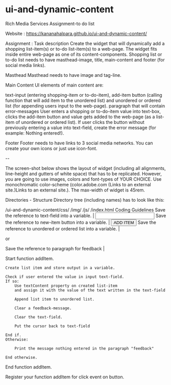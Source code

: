 # ui-and-dynamic-content
Rich Media Services Assignment-to do list

Website : https://kananahalpara.github.io/ui-and-dynamic-content/




Assignment : 
Task description
Create the widget that will dynamically add a shopping list-item(s) or to-do list-item(s) to a web-page. The widget fits inside entire web-page as one of its content-components. Shopping list or to-do list needs to have masthead-image, title, main-content and footer (for social media links).

Masthead
Masthead needs to have image and tag-line.

Main Content
UI elements of main content are:

text-input (entering shopping-item or to-do-item),
add-item button (calling function that will add item to the unordered list) and
unordered or ordered list (for appending users input to the web-page).
paragraph that will contain error-messages
User enters a shopping or to-do-item value into text-box, clicks the add-item button and value gets added to the web-page (as a list-item of unordered or ordered list). If user clicks the button without previously entering a value into text-field, create the error message (for example: Nothing entered!).

Footer
Footer needs to have links to 3 social media networks. You can create your own icons or just use icon-font. 

--

The screen-shot below shows the layout of widget (including all alignments, line-height and gutters of white space) that has to be replicated. However, you are going to use images, colors and font-types of YOUR CHOICE.  Use monochromatic color-scheme (color.adobe.com (Links to an external site.)Links to an external site.). The max-width of widget is 45rem.

Directories - Structure
Directory tree (including names) has to look like this:

/ui-and-dynamic-content/css/
                       /img/
                       /js/
                       /index.html
Coding Guidelines
Save the reference to text-field into a variable. | <input type="text">
Save the reference to new-item button into a variable. | <button>ADD ITEM</button> 
Save the reference to unordered or ordered list into a variable. | <ul></ul> or <ol></ol>
Save the reference to paragraph for feedback | <p class="feedback"></p>

Start function addItem.

    Create list item and store output in a variable.
    
    Check if user entered the value in input text-field.
    If so:
        Use textContent property on created list-item
        and assign it with the value of the text written in the text-field

        Append list item to unordered list.

        Clear a feedback-message.

        Clear the text-field.

        Put the cursor back to text-field 
    
    End if. 
    Otherwise:
     
        Print the message nothing entered in the paragraph "feedback"

    End otherwise.

End function addItem.

Register your function addItem for click event on button.
